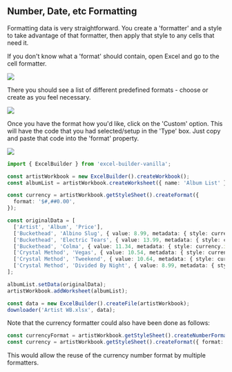 ## Number, Date, etc Formatting

Formatting data is very straightforward. You create a 'formatter' and a style to take advantage of that formatter, then apply that style to any cells that need it.

If you don't know what a 'format' should contain, open Excel and go to the cell formatter.

![](https://user-images.githubusercontent.com/643976/496be8b3-dc89-4c6a-b3b2-a87590fa9b28.gif)

There you should see a list of different predefined formats - choose or create as you feel necessary.

![](https://github.com/ghiscoding/slickgrid-universal/assets/643976/51c77ca9-5117-49a9-94a6-31ff69f4c1fa.png)

Once you have the format how you'd like, click on the 'Custom' option. This will have the code that you had selected/setup in the 'Type' box. Just copy and paste that code into the 'format' property.

![](https://github.com/ghiscoding/slickgrid-universal/assets/643976/236fed91-fdfd-4203-840f-2ea1e12b7da6)

```ts
import { ExcelBuilder } from 'excel-builder-vanilla';

const artistWorkbook = new ExcelBuilder().createWorkbook();
const albumList = artistWorkbook.createWorksheet({ name: 'Album List' });

const currency = artistWorkbook.getStyleSheet().createFormat({
  format: '$#,##0.00',
});

const originalData = [
  ['Artist', 'Album', 'Price'],
  ['Buckethead', 'Albino Slug', { value: 8.99, metadata: { style: currency.id } }],
  ['Buckethead', 'Electric Tears', { value: 13.99, metadata: { style: currency.id } }],
  ['Buckethead', 'Colma', { value: 11.34, metadata: { style: currency.id } }],
  ['Crystal Method', 'Vegas', { value: 10.54, metadata: { style: currency.id } }],
  ['Crystal Method', 'Tweekend', { value: 10.64, metadata: { style: currency.id } }],
  ['Crystal Method', 'Divided By Night', { value: 8.99, metadata: { style: currency.id } }],
];

albumList.setData(originalData);
artistWorkbook.addWorksheet(albumList);

const data = new ExcelBuilder().createFile(artistWorkbook);
downloader('Artist WB.xlsx', data);
```

Note that the currency formatter could also have been done as follows:

```ts
const currencyFormat = artistWorkbook.getStyleSheet().createNumberFormatter('$#,##0.00');
const currency = artistWorkbook.getStyleSheet().createFormat({ format: currencyFormat.id });
```

This would allow the reuse of the currency number format by multiple formatters.
